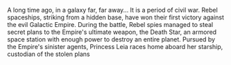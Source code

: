 A long time ago, in a galaxy far, far away...
It is a period of civil war. Rebel
spaceships, striking from a hidden
base, have won their first victory
against the evil Galactic Empire.
During the battle, Rebel spies managed
to steal secret plans to the Empire's
ultimate weapon, the Death Star, an
armored space station with enough
power to destroy an entire planet.
Pursued by the Empire's sinister agents,
Princess Leia races home aboard her
starship, custodian of the stolen plans